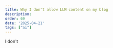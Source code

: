 ```yaml
---
title: Why I don't allow LLM content on my blog
description: 
order: 69
date: '2025-04-21'
tags: ["ai"]
---
```


I don't 